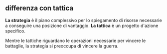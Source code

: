 ## differenza con tattica


**La strategia** è il piano complessivo per lo spiegamento di risorse necessarie a conseguire una posizione di vantaggio.
**La tattica** è un progetto d'azione specifico.

Mentre le tattiche riguardano le operazioni  necessarie per vincere le battaglie, la strategia si preoccupa di vincere la guerra.




